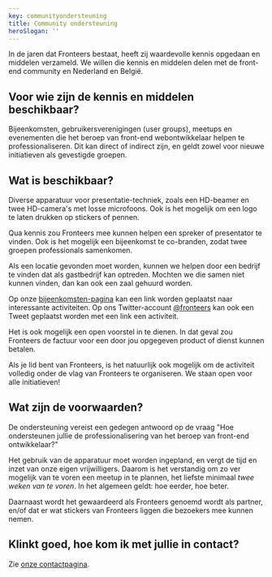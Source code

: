 ```yaml
---
key: communityondersteuning
title: Community ondersteuning
heroSlogan: ''
---
```


In de jaren dat Fronteers bestaat, heeft zij waardevolle kennis opgedaan en middelen verzameld. We willen die kennis en middelen delen met de front-end community en Nederland en België.

## Voor wie zijn de kennis en middelen beschikbaar?

Bijeenkomsten, gebruikersverenigingen (user groups), meetups en evenementen die het beroep van front-end webontwikkelaar helpen te professionaliseren. Dit kan direct of indirect zijn, en geldt zowel voor nieuwe initiatieven als gevestigde groepen.

## Wat is beschikbaar?

Diverse apparatuur voor presentatie-techniek, zoals een HD-beamer en twee HD-camera's met losse microfoons. Ook is het mogelijk om een logo te laten drukken op stickers of pennen.

Qua kennis zou Fronteers mee kunnen helpen een spreker of presentator te vinden. Ook is het mogelijk een bijeenkomst te co-branden, zodat twee groepen professionals samenkomen.

Als een locatie gevonden moet worden, kunnen we helpen door een bedrijf te vinden dat als gastbedrijf kan optreden. Mochten we die samen niet kunnen vinden, dan kan ook een zaal gehuurd worden.

Op onze [bijeenkomsten-pagina](/bijeenkomsten) kan een link worden geplaatst naar interessante activiteiten. Op ons Twitter-account [@fronteers](https://twitter.com/fronteers) kan ook een Tweet geplaatst worden met een link een activiteit.

Het is ook mogelijk een open voorstel in te dienen. In dat geval zou Fronteers de factuur voor een door jou opgegeven product of dienst kunnen betalen.

Als je lid bent van Fronteers, is het natuurlijk ook mogelijk om de activiteit volledig onder de vlag van Fronteers te organiseren. We staan open voor alle initiatieven!

## Wat zijn de voorwaarden?

De ondersteuning vereist een gedegen antwoord op de vraag "Hoe ondersteunen jullie de professionalisering van het beroep van front-end ontwikkelaar?"

Het gebruik van de apparatuur moet worden ingepland, en vergt de tijd en inzet van onze eigen vrijwilligers. Daarom is het verstandig om zo ver mogelijk van te voren een meetup in te plannen, het liefste minimaal _twee weken van te voren_. In het algemeen geldt: hoe eerder, hoe beter.

Daarnaast wordt het gewaardeerd als Fronteers genoemd wordt als partner, en/of dat er wat stickers van Fronteers liggen die bezoekers mee kunnen nemen.

## Klinkt goed, hoe kom ik met jullie in contact?

Zie [onze contactpagina](/nl/vereniging/contact).
